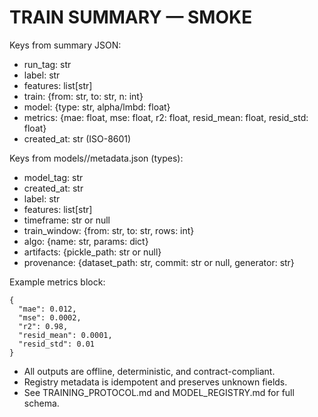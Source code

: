 # TRAIN SUMMARY — SMOKE

<!-- RUN_META -->
Keys from summary JSON:
- run_tag: str
- label: str
- features: list[str]
- train: {from: str, to: str, n: int}
- model: {type: str, alpha/lmbd: float}
- metrics: {mae: float, mse: float, r2: float, resid_mean: float, resid_std: float}
- created_at: str (ISO-8601)

<!-- MODEL_META -->
Keys from models/<tag>/metadata.json (types):
- model_tag: str
- created_at: str
- label: str
- features: list[str]
- timeframe: str or null
- train_window: {from: str, to: str, rows: int}
- algo: {name: str, params: dict}
- artifacts: {pickle_path: str or null}
- provenance: {dataset_path: str, commit: str or null, generator: str}

<!-- METRICS -->
Example metrics block:
```
{
  "mae": 0.012,
  "mse": 0.0002,
  "r2": 0.98,
  "resid_mean": 0.0001,
  "resid_std": 0.01
}
```

<!-- NOTES -->
- All outputs are offline, deterministic, and contract-compliant.
- Registry metadata is idempotent and preserves unknown fields.
- See TRAINING_PROTOCOL.md and MODEL_REGISTRY.md for full schema.
